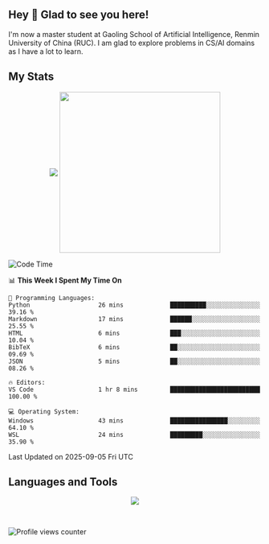 ## Hey 👋  Glad to see you here!

I'm now a master student at Gaoling School of Artificial Intelligence, Renmin University of China (RUC). I am glad to explore problems in CS/AI domains as I have a lot to learn.

## My Stats  

<p align="center">
 <img align="middle" src="https://vercel-himalalps.vercel.app/api?username=himalalps&show_icons=true&count_private=true&theme=transparent&rank_icon=github" />
 <img align="middle" src="https://vercel-himalalps.vercel.app/api/top-langs/?username=himalalps&layout=donut&theme=transparent&hide=javascript" width=320 />
</p>

<!--START_SECTION:waka-->
![Code Time](http://img.shields.io/badge/Code%20Time-1%2C547%20hrs%2016%20mins-blue)

📊 **This Week I Spent My Time On** 

```text
💬 Programming Languages: 
Python                   26 mins             ██████████░░░░░░░░░░░░░░░   39.16 % 
Markdown                 17 mins             ██████░░░░░░░░░░░░░░░░░░░   25.55 % 
HTML                     6 mins              ███░░░░░░░░░░░░░░░░░░░░░░   10.04 % 
BibTeX                   6 mins              ██░░░░░░░░░░░░░░░░░░░░░░░   09.69 % 
JSON                     5 mins              ██░░░░░░░░░░░░░░░░░░░░░░░   08.26 % 

🔥 Editors: 
VS Code                  1 hr 8 mins         █████████████████████████   100.00 % 

💻 Operating System: 
Windows                  43 mins             ████████████████░░░░░░░░░   64.10 % 
WSL                      24 mins             █████████░░░░░░░░░░░░░░░░   35.90 % 
```


 Last Updated on 2025-09-05 Fri UTC
<!--END_SECTION:waka-->

## Languages and Tools

<p align="center">
 <img src="https://skillicons.dev/icons?i=css,html,cpp,c,python,rust,mysql,androidstudio,bash,pytorch,linux,docker,git,md,latex,photoshop,premiere&perline=20" />
</p>

<br/>

![Profile views counter](https://komarev.com/ghpvc/?username=himalalps&&style=flat-square)

<!-- <div align="center">Generated using <a href="https://profilinator.rishav.dev/" target="_blank">Github Profilinator</a></div> -- >
